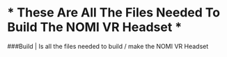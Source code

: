 # * **These Are All The Files Needed To Build The NOMI VR Headset** *
###Build | Is all the files needed to build / make the NOMI VR Headset